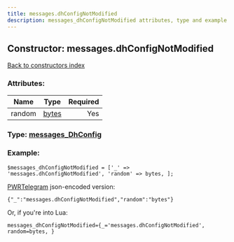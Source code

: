 ```yaml
---
title: messages.dhConfigNotModified
description: messages_dhConfigNotModified attributes, type and example
---
```

## Constructor: messages.dhConfigNotModified  
[Back to constructors index](index.md)



### Attributes:

| Name     |    Type       | Required |
|----------|:-------------:|---------:|
|random|[bytes](../types/bytes.md) | Yes|



### Type: [messages\_DhConfig](../types/messages_DhConfig.md)


### Example:

```
$messages_dhConfigNotModified = ['_' => 'messages.dhConfigNotModified', 'random' => bytes, ];
```  

[PWRTelegram](https://pwrtelegram.xyz) json-encoded version:

```
{"_":"messages.dhConfigNotModified","random":"bytes"}
```


Or, if you're into Lua:  


```
messages_dhConfigNotModified={_='messages.dhConfigNotModified', random=bytes, }

```



